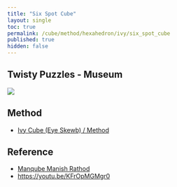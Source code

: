 ```yaml
---
title: "Six Spot Cube"
layout: single
toc: true
permalink: /cube/method/hexahedron/ivy/six_spot_cube
published: true
hidden: false
---
```


<head>
  <base target="_blank">
</head>



## Twisty Puzzles - Museum

<a href="https://twistypuzzles.com/app/museum/museum_showitem.php?pkey=6467">
  <img src="https://twistypuzzles.com/museum/large/06467-01.jpg">
</a>



## Method

- [Ivy Cube (Eye Skewb) / Method](/cube/method/hexahedron/ivy/ivy_cube_eye_skewb/method)



## Reference

- [Manqube Manish Rathod](https://youtu.be/IaDxNb_9Xl8)
- <https://youtu.be/KFrOpMGMgr0>
